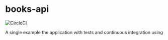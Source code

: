 # books-api

[![CircleCI](https://circleci.com/gh/douglasoliveirabh/books-api.svg?style=svg)](https://circleci.com/gh/douglasoliveirabh/books-api)

A single example the application with tests and continuous integration using 

